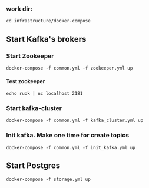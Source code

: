 ### work dir:
    cd infrastructure/docker-compose 

## Start Kafka's brokers
### Start Zookeeper
    docker-compose -f common.yml -f zookeeper.yml up
#### Test zookeeper
    echo ruok | nc localhost 2181
### Start kafka-cluster
    docker-compose -f common.yml -f kafka_cluster.yml up
### Init kafka. Make one time for create topics
    docker-compose -f common.yml -f init_kafka.yml up

## Start Postgres
    docker-compose -f storage.yml up
